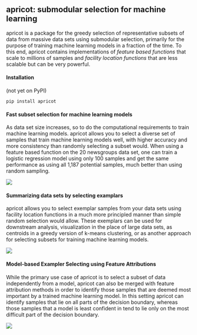 ## apricot: submodular selection for machine learning

apricot is a package for the greedy selection of representative subsets of data from massive data sets using submodular selection, primarily for the purpose of training machine learning models in a fraction of the time. To this end, apricot contains implementations of *feature based functions* that scale to millions of samples and *facility location functions* that are less scalable but can be very powerful.

#### Installation

(not yet on PyPI)

`pip install apricot`

#### Fast subset selection for machine learning models

As data set size increases, so to do the computational requirements to train machine learning models. apricot allows you to select a diverse set of samples that train machine learning models well, with higher accuracy and more consistency than randomly selecting a subset would. When using a feature based function on the 20 newsgroups data set, one can train a logistic regression model using only 100 samples and get the same performance as using all 1,187 potential samples, much better than using random sampling.

![](img/20newsgroups.png)

#### Summarizing data sets by selecting examplars

apricot allows you to select exemplar samples from your data sets using facility location functions in a much more principled manner than simple random selection would allow. These exemplars can be used for downstream analysis, visualization in the place of large data sets, as centroids in a greedy version of k-means clustering, or as another approach for selecting subsets for training machine learning models. 

![](img/facilitylocation.gif)

#### Model-based Exampler Selecting using Feature Attributions

While the primary use case of apricot is to select a subset of data independently from a model, apricot can also be merged with feature attribution methods in order to identify those samples that are deemed most important by a trained machine learning model. In this setting apricot can identify samples that lie on all parts of the decision boundary, whereas those samples that a model is least confident in tend to lie only on the most difficult part of the decision boundary.

![](img/attributionselection.png)
